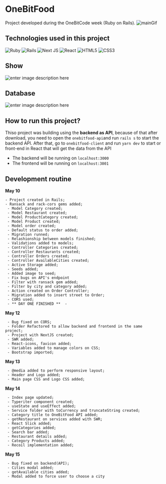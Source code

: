 
# OneBitFood
Project developed during the OneBitCode week (Ruby on Rails).
![mainGif](https://res.cloudinary.com/dloadb2bx/image/upload/v1621122897/Peek_15-05-2021_20-53_ljblcj.gif)

## Technologies used in this project
<img alt="Ruby" src="https://img.shields.io/badge/ruby-%23CC342D.svg?&style=for-the-badge&logo=ruby&logoColor=white"/> <img alt="Rails" src="https://img.shields.io/badge/rails-%23CC0000.svg?&style=for-the-badge&logo=ruby-on-rails&logoColor=white"/> <img alt="Next JS" src="https://img.shields.io/badge/nextjs-%23000000.svg?&style=for-the-badge&logo=next.js&logoColor=white"/> <img alt="React" src="https://img.shields.io/badge/react-%2320232a.svg?&style=for-the-badge&logo=react&logoColor=%2361DAFB"/> <img alt="HTML5" src="https://img.shields.io/badge/html5-%23E34F26.svg?&style=for-the-badge&logo=html5&logoColor=white"/> <img alt="CSS3" src="https://img.shields.io/badge/css3-%231572B6.svg?&style=for-the-badge&logo=css3&logoColor=white"/>

## Show
![enter image description here](https://res.cloudinary.com/dloadb2bx/image/upload/v1620677659/oneBitShow_neps9t.png)

## Database
![enter image description here](https://res.cloudinary.com/dloadb2bx/image/upload/v1620677116/dbOneBitFood_ii3gmn.png)

## How to run this project?
Thiso project was building using the **backend as API**, because of that after download, you need to open the `onebitfood-api`and run `rails s` to start the backend API. After that, go to `onebitfood-client` and run `yarn dev` to start or front-end in React that will get the data from the API

 - The backend will be running on `localhost:3000`
 - The frontend will be running on `localhost:3001`

## Development routine

**May 10**

    - Project created in Rails;
    - Ransack and rack-cors gems added;
     - Model Category created;
     - Model Restaurant created;
     - Model ProductCategory created;
     - Model Product created;
     - Model order created;
     - Default status to order added;
     - Migration runned;
     - Relashionship between models finished;
     - Validations added to models;
     - Controller Categories created;
     - Controller Restaurants created;
     - Controller Orders created;
     - Controller AvailableCities created;
     - Active Storage added;
     - Seeds added;
     - Added image to seed;
     - Fix bugs on API's endpoint
     - Filter with ransack gem added;
     - Filter by city and category added;
     - Action created on Order Controller;
     - Migration added to insert street to Order;
     - CORS used;
     - ** DAY ONE FINISHED **  -

**May 12**

     - Bug fixed on CORS;
     - Folder Refactored to allow backend and frontend in the same project;
     - Project with NextJS created;
     - SWR added;
     - React-icons, favicon added;
     - Variables added to manage colors on CSS;
     - Bootstrap imported;

**May 13**

     - @media added to perform responsive layout;
     - Header and Logo added;
     - Main page CSS and Logo CSS added;

**May 14**

     - Index page updated;
     - Typeriter component created;
     - useState and useEffect added;
     - Service folder with toCurrency and truncateString created;
     - Category title to OneBitFood API added;
     - getRestaurant on services added with SWR;
     - React Slick added;
     - getCategories added;
     - Search bar added;
     - Restaurant details added;
     - Category Products added;
     - Recoil implementation added;

**May 15**

     - Bug fixed on backend(API);
     - Cities modal added;
     - getAvailable cities added;
     - Modal added to force user to choose a city
